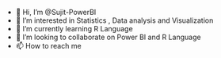 - 👋 Hi, I’m @Sujit-PowerBI
- 👀 I’m interested in Statistics , Data analysis and Visualization
- 🌱 I’m currently learning R Language
- 💞️ I’m looking to collaborate on Power BI and R Language
- 📫 How to reach me 

<!---
Sujit-PowerBI/Sujit-PowerBI is a ✨ special ✨ repository because its `README.md` (this file) appears on your GitHub profile.
You can click the Preview link to take a look at your changes.
--->
